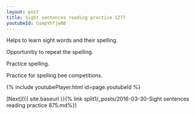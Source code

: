 ```yaml
---
layout: post
title: Sight sentences reading practice 1277
youtubeId: GsmpYhfjwN8
---
```

 
 
Helps to learn sight words and their spelling.

Opportunitiy to repeat the spelling. 

Practice spelling. 
 
Practice for spelling bee competitions. 
 
{% include youtubePlayer.html id=page.youtubeId %}
 
 

[Next]({{ site.baseurl }}{% link  split1/_posts/2016-03-30-Sight sentences reading practice 875.md%})
 
